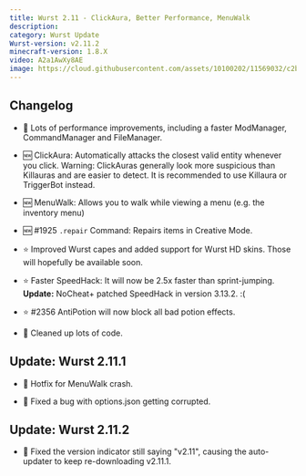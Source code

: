 ```yaml
---
title: Wurst 2.11 - ClickAura, Better Performance, MenuWalk
description:
category: Wurst Update
Wurst-version: v2.11.2
minecraft-version: 1.8.X
video: A2a1AwXy8AE
image: https://cloud.githubusercontent.com/assets/10100202/11569032/c2bd1dc4-99ef-11e5-9b85-3e0bdc6de643.jpg
---
```

## Changelog

- :rocket: Lots of performance improvements, including a faster ModManager, CommandManager and FileManager.

- :new: ClickAura: Automatically attacks the closest valid entity whenever you click. Warning: ClickAuras generally look more suspicious than Killauras and are easier to detect. It is recommended to use Killaura or TriggerBot instead.

- :new: MenuWalk: Allows you to walk while viewing a menu (e.g. the inventory menu)

- :new: #1925 `.repair` Command: Repairs items in Creative Mode.

- :star: Improved Wurst capes and added support for Wurst HD skins. Those will hopefully be available soon.

<!--read more-->

- :star: Faster SpeedHack: It will now be 2.5x faster than sprint-jumping. **Update:** NoCheat+ patched SpeedHack in version 3.13.2. :(

- :star: #2356 AntiPotion will now block all bad potion effects.

- :gem: Cleaned up lots of code.

## Update: Wurst 2.11.1

- :bug: Hotfix for MenuWalk crash.

- :bug: Fixed a bug with options.json getting corrupted.

## Update: Wurst 2.11.2

- :bug: Fixed the version indicator still saying "v2.11", causing the auto-updater to keep re-downloading v2.11.1.
